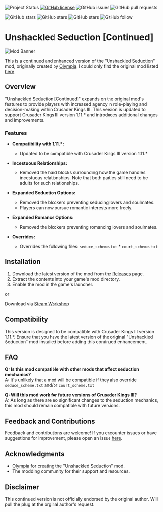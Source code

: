 ![Project Status](https://img.shields.io/badge/Status-Inactive-Red)
[![GitHub license](https://img.shields.io/badge/license-MIT-green)](LICENSE)
![GitHub issues](https://img.shields.io/github/issues/Aardenfell/CK3-UnshackledSeductionContinued)
![GitHub pull requests](https://img.shields.io/github/issues-pr/Aardenfell/CK3-UnshackledSeductionContinued)

![GitHub stars](https://img.shields.io/github/stars/Aardenfell/CK3-UnshackledSeductionContinued?style=social)
![GitHub stars](https://img.shields.io/github/forks/Aardenfell/CK3-UnshackledSeductionContinued?style=social)
![GitHub stars](https://img.shields.io/github/watchers/Aardenfell/CK3-UnshackledSeductionContinued?style=social)
![GitHub follow](https://img.shields.io/github/followers/Aardenfell?label=Follow&style=social)
<br>

# Unshackled Seduction [Continued]

![Mod Banner](https://github.com/Aardenfell/Unshackled-Seduction--Continued-/blob/main/thumbnail.png)

This is a continued and enhanced version of the "Unshackled Seduction" mod, originally created by [Olympia](https://steamcommunity.com/profiles/76561198007822083).
I could only find the original mod listed [here](https://catalogue.smods.ru/archives/66331)

## Overview

"Unshackled Seduction [Continued]" expands on the original mod's features to provide players with increased agency in role-playing and decision-making within Crusader Kings III. This version is updated to support Crusader Kings III version 1.11.* and introduces additional changes and improvements.

### Features

- **Compatibility with 1.11.*:**
  - Updated to be compatible with Crusader Kings III version 1.11.*

- **Incestuous Relationships:**
  - Removed the hard blocks surrounding how the game handles incestuous relationships. Note that both parties still need to be adults for such relationships.

- **Expanded Seduction Options:**
  - Removed the blockers preventing seducing lovers and soulmates.
  - Players can now pursue romantic interests more freely.

- **Expanded Romance Options:**
  - Removed the blockers preventing romancing lovers and soulmates.

- **Overrides:**
  - Overrides the following files: `seduce_scheme.txt` * `court_scheme.txt`

## Installation

1. Download the latest version of the mod from the [Releases](https://github.com/Aardenfell/Unshackled-Seduction--Continued-/releases) page.
2. Extract the contents into your game's mod directory.
3. Enable the mod in the game's launcher.

or

Download via [Steam Workshop](https://steamcommunity.com/sharedfiles/filedetails/?id=3113921549)

## Compatibility

This version is designed to be compatible with Crusader Kings III version 1.11.*. Ensure that you have the latest version of the original "Unshackled Seduction" mod installed before adding this continued enhancement.

## FAQ

**Q: Is this mod compatible with other mods that affect seduction mechanics?**  
A: It's unlikely that a mod will be compatible if they also override `seduce_scheme.txt` and/or `court_scheme.txt`

**Q: Will this mod work for future versions of Crusader Kings III?**  
A: As long as there are no significant changes to the seduction mechanics, this mod should remain compatible with future versions.

## Feedback and Contributions

Feedback and contributions are welcome! If you encounter issues or have suggestions for improvement, please open an issue [here](https://github.com/Aardenfell/Unshackled-Seduction--Continued-/issues).


## Acknowledgments

- [Olympia](https://steamcommunity.com/profiles/76561198007822083) for creating the "Unshackled Seduction" mod.
- The modding community for their support and resources.

## Disclaimer

This continued version is not officially endorsed by the original author. Will pull the plug at the orginal author's request.
